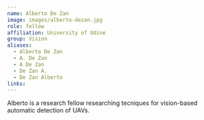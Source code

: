 ```yaml
---
name: Alberto De Zan
image: images/alberto-dezan.jpg
role: fellow
affiliation: University of Udine
group: Vision
aliases:
  - Alberto De Zan
  - A. De Zan
  - A De Zan
  - De Zan A.
  - De Zan Alberto
links:
---
```


Alberto is a research fellow researching tecniques for vision-based automatic detection of UAVs.